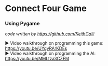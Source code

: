 # Connect Four Game
### Using Pygame
*code written by https://github.com/KeithGalli*

▶ Video walkthrough on programming this game: https://youtu.be/UYgyRArKDEs </br>
▶ Video walkthrough on programming the AI: https://youtu.be/MMLtza3CZFM
